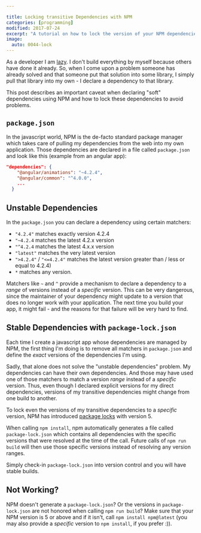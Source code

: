 ```yaml
---

title: Locking transitive Dependencies with NPM 
categories: [programming]
modified: 2017-07-24
excerpt: "A tutorial on how to lock the version of your NPM dependencies to create a reproducible build."
image:
  auto: 0044-lock
---
```




As a developer I am [lazy](http://blogoscoped.com/archive/2005-08-24-n14.html). I don't build everything by myself
because others have done it already. So, when I come upon a problem someone has already solved and that someone
put that solution into some library, I simply pull that library into my own - I declare a dependency to that library.

This post describes an important caveat when declaring "soft" dependencies using NPM and how to lock these dependencies
to avoid problems.
 
## `package.json`
In the javascript world, NPM is the de-facto standard package manager which takes care of pulling my
dependencies from the web into my own application. Those dependencies are declared in a file called `package.json`
and look like this (example from an angular app):
 
```json
"dependencies": {
    "@angular/animations": "~4.2.4",
    "@angular/common": "^4.0.0",
    ...
  }
```

## Unstable Dependencies

In the `package.json` you can declare a dependency using certain matchers:

* `"4.2.4"` matches exactly version 4.2.4
* `"~4.2.4` matches the latest 4.2.x version
* `"^4.2.4` matches the latest 4.x.x version
* `"latest"` matches the very latest version
* `">4.2.4"` / `"<=4.2.4"` matches the latest version greater than / less or equal to 4.2.4)
* `*` matches any version.

Matchers like `~` and `^` provide a mechanism to declare a dependency to a *range* of versions instead of a 
*specific* version. This can be very dangerous, since the maintainer of your dependency might update to a version that does no longer work
with your application. The next time you build your app, it might fail - and the reasons for that failure will be
very hard to find.

## Stable Dependencies with `package-lock.json`

Each time I create a javascript app whose dependencies are managed by NPM, 
the first thing I'm doing is to remove all matchers in `package.json` and define the *exact* versions 
of the dependencies I'm using.
 
Sadly, that alone does not solve the "unstable dependencies" problem. My dependencies can have their own dependencies.
And those may have used one of those matchers to match a version *range* instead of a *specific* version. Thus, even though
I declared explicit versions for my direct dependencies, versions of my transitive dependencies might change
from one build to another.

To lock even the versions of my transitive dependencies to a *specific* version, NPM has introduced 
[package locks](https://docs.npmjs.com/files/package-locks) with version 5.

When calling `npm install`, npm automatically generates a file called `package-lock.json` which contains all
dependencies with the specific versions that were resolved at the time of the call. Future calls of `npm run build`
will then use those specific versions instead of resolving any version ranges. 

Simply check-in `package-lock.json` into version control and you will have stable builds.

## Not Working?
NPM doesn't generate a `package-lock.json`? Or the versions in `package-lock.json` are not honored when calling
`npm run build`? Make sure that your NPM version is 5 or above and if it isn't, call `npm install npm@latest`
(you may also provide a *specific* version to `npm install`, if you prefer :)).
